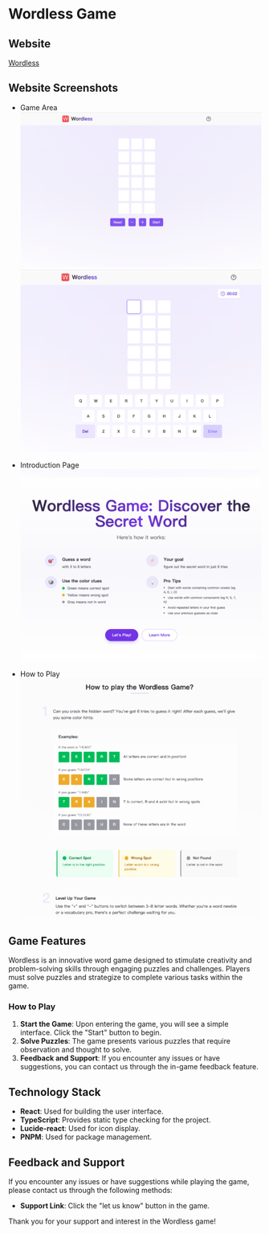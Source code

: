 # Wordless Game

## Website
[Wordless](https://wordless.online/)

## Website Screenshots
- Game Area
![Game Area](./doc/image.png)
![Game Area](./doc/game.png)

- Introduction Page
![Introduction Page](./doc/desc.png)

- How to Play
![How to Play](./doc/help.png)

## Game Features

Wordless is an innovative word game designed to stimulate creativity and problem-solving skills through engaging puzzles and challenges. Players must solve puzzles and strategize to complete various tasks within the game.

### How to Play

1. **Start the Game**: Upon entering the game, you will see a simple interface. Click the "Start" button to begin.
2. **Solve Puzzles**: The game presents various puzzles that require observation and thought to solve.
3. **Feedback and Support**: If you encounter any issues or have suggestions, you can contact us through the in-game feedback feature.

## Technology Stack

- **React**: Used for building the user interface.
- **TypeScript**: Provides static type checking for the project.
- **Lucide-react**: Used for icon display.
- **PNPM**: Used for package management.

## Feedback and Support

If you encounter any issues or have suggestions while playing the game, please contact us through the following methods:

- **Support Link**: Click the "let us know" button in the game.

Thank you for your support and interest in the Wordless game!
